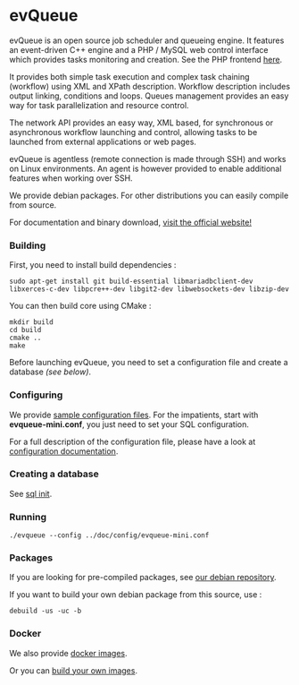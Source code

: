 # evQueue

evQueue is an open source job scheduler and queueing engine. It features an event-driven C++ engine and a PHP / MySQL web control interface which provides tasks monitoring and creation. See the PHP frontend [here](https://github.com/coldsource/evqueue-frontend-php).

It provides both simple task execution and complex task chaining (workflow) using XML and XPath description. Workflow description includes output linking, conditions and loops. Queues management provides an easy way for task parallelization and resource control.

The network API provides an easy way, XML based, for synchronous or asynchronous workflow launching and control, allowing tasks to be launched from external applications or web pages.

evQueue is agentless (remote connection is made through SSH) and works on Linux environments. An agent is however provided to enable additional features when working over SSH.

We provide debian packages. For other distributions you can easily compile from source.

For documentation and binary download, [visit the official website!](http://www.evqueue.net/)

### Building

First, you need to install build dependencies :

```
sudo apt-get install git build-essential libmariadbclient-dev libxerces-c-dev libpcre++-dev libgit2-dev libwebsockets-dev libzip-dev
```

You can then build core using CMake :

``` 
mkdir build
cd build
cmake ..
make
```

Before launching evQueue, you need to set a configuration file and create a database *(see below)*.

### Configuring

We provide [sample configuration files](doc/config). For the impatients, start with **evqueue-mini.conf**, you just need to set your SQL configuration.

For a full description of the configuration file, please have a look at [configuration documentation](http://www.evqueue.net/doc/configuration-file).

### Creating a database

See [sql init](doc/sql).

### Running

```
./evqueue --config ../doc/config/evqueue-mini.conf
```

### Packages

If you are looking for pre-compiled packages, see [our debian repository](https://packagecloud.io/coldsource/evqueue).

If you want to build your own debian package from this source, use :

```
debuild -us -uc -b
```

### Docker

We also provide [docker images](https://hub.docker.com/u/coldsource).

Or you can [build your own images](https://github.com/coldsource/evqueue-docker).
